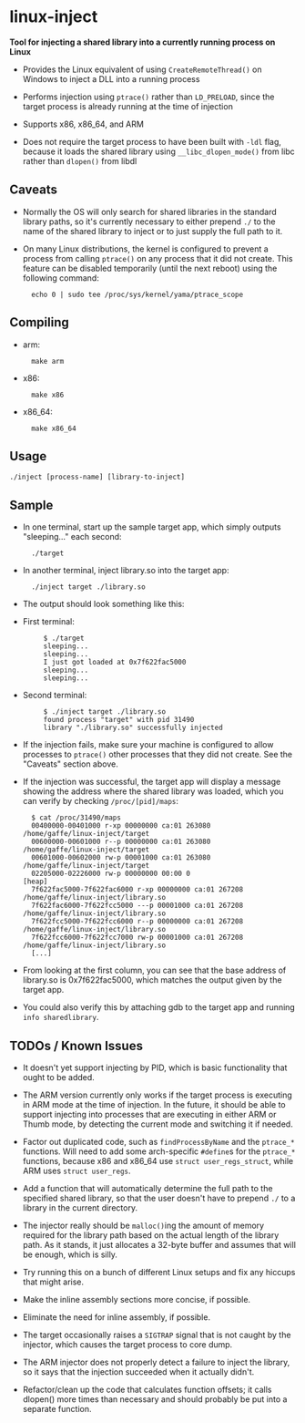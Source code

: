 # linux-inject
**Tool for injecting a shared library into a currently running process on Linux**

* Provides the Linux equivalent of using `CreateRemoteThread()` on Windows to inject a DLL into a running process

* Performs injection using `ptrace()` rather than `LD_PRELOAD`, since the target process is already running at the time of injection

* Supports x86, x86_64, and ARM

* Does not require the target process to have been built with `-ldl` flag, because it loads the shared library using `__libc_dlopen_mode()` from libc rather than `dlopen()` from libdl

## Caveats

* Normally the OS will only search for shared libraries in the standard library paths, so it's currently necessary to either prepend `./` to the name of the shared library to inject or to just supply the full path to it.

* On many Linux distributions, the kernel is configured to prevent a process from calling `ptrace()` on any process that it did not create. This feature can be disabled temporarily (until the next reboot) using the following command:

        echo 0 | sudo tee /proc/sys/kernel/yama/ptrace_scope

## Compiling

* arm:

        make arm

* x86:

        make x86

* x86_64:

        make x86_64

## Usage

    ./inject [process-name] [library-to-inject]

## Sample

* In one terminal, start up the sample target app, which simply outputs "sleeping..." each second:

        ./target

* In another terminal, inject library.so into the target app:

        ./inject target ./library.so

*  The output should look something like this:

 * First terminal:

            $ ./target
            sleeping...
            sleeping...
            I just got loaded at 0x7f622fac5000
            sleeping...
            sleeping...

 * Second terminal:

            $ ./inject target ./library.so
            found process "target" with pid 31490
            library "./library.so" successfully injected

* If the injection fails, make sure your machine is configured to allow processes to `ptrace()` other processes that they did not create. See the "Caveats" section above.

* If the injection was successful, the target app will display a message showing the address where the shared library was loaded, which you can verify by checking `/proc/[pid]/maps`:

        $ cat /proc/31490/maps
        00400000-00401000 r-xp 00000000 ca:01 263080                             /home/gaffe/linux-inject/target
        00600000-00601000 r--p 00000000 ca:01 263080                             /home/gaffe/linux-inject/target
        00601000-00602000 rw-p 00001000 ca:01 263080                             /home/gaffe/linux-inject/target
        02205000-02226000 rw-p 00000000 00:00 0                                  [heap]
        7f622fac5000-7f622fac6000 r-xp 00000000 ca:01 267208                     /home/gaffe/linux-inject/library.so
        7f622fac6000-7f622fcc5000 ---p 00001000 ca:01 267208                     /home/gaffe/linux-inject/library.so
        7f622fcc5000-7f622fcc6000 r--p 00000000 ca:01 267208                     /home/gaffe/linux-inject/library.so
        7f622fcc6000-7f622fcc7000 rw-p 00001000 ca:01 267208                     /home/gaffe/linux-inject/library.so
        [...]

* From looking at the first column, you can see that the base address of library.so is 0x7f622fac5000, which matches the output given by the target app.

* You could also verify this by attaching gdb to the target app and running `info sharedlibrary`.

## TODOs / Known Issues

* It doesn't yet support injecting by PID, which is basic functionality that ought to be added.

* The ARM version currently only works if the target process is executing in ARM mode at the time of injection. In the future, it should be able to support injecting into processes that are executing in either ARM or Thumb mode, by detecting the current mode and switching it if needed.

* Factor out duplicated code, such as `findProcessByName` and the `ptrace_*` functions. Will need to add some arch-specific `#define`s for the `ptrace_*` functions, because x86 and x86_64 use `struct user_regs_struct`, while ARM uses `struct user_regs`.

* Add a function that will automatically determine the full path to the specified shared library, so that the user doesn't have to prepend `./` to a library in the current directory.

* The injector really should be `malloc()`ing the amount of memory required for the library path based on the actual length of the library path. As it stands, it just allocates a 32-byte buffer and assumes that will be enough, which is silly.

* Try running this on a bunch of different Linux setups and fix any hiccups that might arise.

* Make the inline assembly sections more concise, if possible.

* Eliminate the need for inline assembly, if possible.

* The target occasionally raises a `SIGTRAP` signal that is not caught by the injector, which causes the target process to core dump.

* The ARM injector does not properly detect a failure to inject the library, so it says that the injection succeeded when it actually didn't.

* Refactor/clean up the code that calculates function offsets; it calls dlopen() more times than necessary and should probably be put into a separate function.
